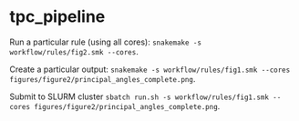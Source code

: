 # tpc_pipeline

Run a particular rule (using all cores): `snakemake -s workflow/rules/fig2.smk --cores`. 

Create a particular output: `snakemake -s workflow/rules/fig1.smk --cores figures/figure2/principal_angles_complete.png`.

Submit to SLURM cluster `sbatch run.sh -s workflow/rules/fig1.smk --cores figures/figure2/principal_angles_complete.png`.

